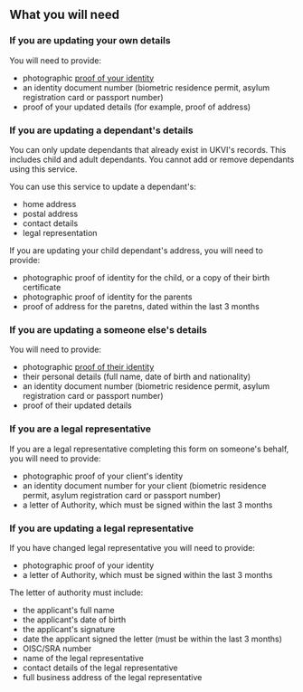 
## What you will need

### If you are updating your own details
You will need to provide:
  - photographic [proof of your identity](/proof-of-identity)
  - an identity document number (biometric residence permit, asylum registration card or passport number)
  - proof of your updated details (for example, proof of address)

### If you are updating a dependant's details
You can only update dependants that already exist in UKVI's records. This includes child and adult dependants. You cannot add or remove dependants using this service.
<br>

You can use this service to update a dependant's:
  - home address
  - postal address
  - contact details
  - legal representation

If you are updating your child dependant's address, you will need to provide:
  - photographic proof of identity for the child, or a copy of their birth certificate
  - photographic proof of identity for the parents
  - proof of address for the paretns, dated within the last 3 months

### If you are updating a someone else's details
You will need to provide:
  - photographic [proof of their identity](/proof-of-identity)
  - their personal details (full name, date of birth and nationality)
  - an identity document number (biometric residence permit, asylum registration card or passport number)
  - proof of their updated details

### If you are a legal representative
If you are a legal representative completing this form on someone's behalf, you will need to provide:
  - photographic proof of your client's identity
  - an identity document number for your client (biometric residence permit, asylum registration card or passport number)
  - a letter of Authority, which must be signed within the last 3 months

### If you are updating a legal representative
If you have changed legal representative you will need to provide:
  - photographic proof of your identity
  - a letter of Authority, which must be signed within the last 3 months

The letter of authority must include: 
  - the applicant's full name
  - the applicant's date of birth
  - the applicant's signature
  - date the applicant signed the letter (must be within the last 3 months)
  - OISC/SRA number
  - name of the legal representative
  - contact details of the legal representative
  - full business address of the legal representative
